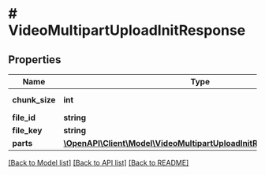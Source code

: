 # # VideoMultipartUploadInitResponse

## Properties

Name | Type | Description | Notes
------------ | ------------- | ------------- | -------------
**chunk_size** | **int** | part chunk size | [optional]
**file_id** | **string** | file id | [optional]
**file_key** | **string** | file key | [optional]
**parts** | [**\OpenAPI\Client\Model\VideoMultipartUploadInitResponsePartsInner[]**](VideoMultipartUploadInitResponsePartsInner.md) |  | [optional]

[[Back to Model list]](../../README.md#models) [[Back to API list]](../../README.md#endpoints) [[Back to README]](../../README.md)
